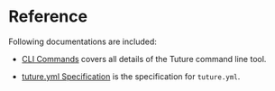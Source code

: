 # Reference

Following documentations are included:

- [CLI Commands](./cli-commands.md) covers all details of the Tuture command line tool.

- [tuture.yml Specification](./tuture-yml-spec.md) is the specification for `tuture.yml`.
